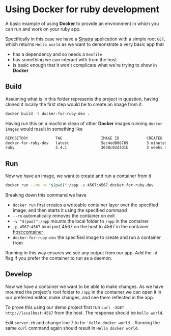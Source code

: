 # Using Docker for ruby development

A basic example of using **Docker** to provide an environment in which you can run and work on your ruby app.

Specifically in this case we have a [Sinatra](http://www.sinatrarb.com/) application with a simple root `GET`, which returns `Hello world` as we want to demonstrate a very basic app that

- has a dependency and so needs a `Gemfile`
- has something we can interact with from the host
- is basic enough that it won't complicate what we're trying to show in **Docker**

## Build

Assuming what is in this folder represents the project in question, having cloned it locally the first step would be to create an image from it.

```bash
docker build -t docker-for-ruby-dev .
```

Having run this on a machine clean of other **Docker** images running `docker images` would result in something like

```bash
REPOSITORY            TAG                 IMAGE ID            CREATED             SIZE
docker-for-ruby-dev   latest              5ec4ed806769        3 minutes ago       713MB
ruby                  2.4.1               3630c02d3d1b        3 weeks ago         679MB
```
## Run

Now we have an image, we want to create and run a container from it

```bash
docker run --rm -v "$(pwd)":/app -p 4567:4567 docker-for-ruby-dev
```

Breaking down this command we have

- `docker run` first creates a writeable container layer over the specified image, and then starts it using the specified command
- `--rm` automatically removes the container on exit
- `-v "$(pwd)":/app` mounts the local folder to `/app` in the container
- `-p 4567:4567` bind port 4567 on the host to 4567 in the container <host:container>
- `docker-for-ruby-dev` the specified image to create and run a container from

Running in this way ensures we see any output from our app. Add the `-d` flag if you prefer the container to run as a daemon.

## Develop

Now we have a container we want to be able to make changes. As we have mounted the project's root folder to `/app` in the container we can open it in our preferred editor, make changes, and see them reflected in the app.

To prove this using our demo project first run `curl -XGET http://localhost:4567` from the host. The response should be `Hello world`.

Edit `server.rb` and change line 7 to be `'Hello docker world'`. Running the same `curl` command again should result in `Hello docker world`.
